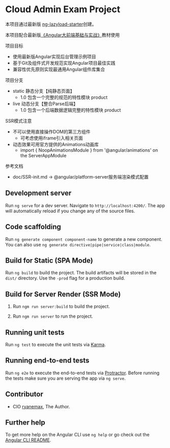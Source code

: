 # Cloud Admin Exam Project

本项目通过最新版 [ng-lazyload-starter](https://github.com/ryanemax/ng-lazyload-starter)创建。

本项目配合最新版[《Angular大前端基础与实战》](http://book-angular.mydoc.io/)教材使用


项目目标
- 使用最新版Angular实现后台管理示例项目
- 基于Git及组件式开发规范实现Angular项目最佳实践
- 兼容性优先原则实现最通用Angular组件库集合

项目分支
- static 静态分支【纯静态页面】
    - 1.0 包含一个完整的规范的特性模块 product
- live 动态分支【整合Parse后端】
    - 1.0 包含一个后端数据逻辑完整的特性模块 product

SSR模式注意
- 不可以使用直接操作DOM的第三方组件
    - 可考虑使用iframe引入相关页面
- 动态效果可用官方提供的Animations动画库
    - import { NoopAnimationsModule } from '@angular/animations' on the ServerAppModule

参考文档
- doc/SSR-init.md -> @angular/platform-server服务端渲染模式配置

## Development server

Run `ng serve` for a dev server. Navigate to `http://localhost:4200/`. The app will automatically reload if you change any of the source files.

## Code scaffolding

Run `ng generate component component-name` to generate a new component. You can also use `ng generate directive|pipe|service|class|module`.

## Build for Static (SPA Mode)

Run `ng build` to build the project. The build artifacts will be stored in the `dist/` directory. Use the `-prod` flag for a production build.

## Build for Server Render (SSR Mode)

1. Run `ngm run server:build` to build the project.

2. Run `ngm run server` to run the project.

## Running unit tests

Run `ng test` to execute the unit tests via [Karma](https://karma-runner.github.io).

## Running end-to-end tests

Run `ng e2e` to execute the end-to-end tests via [Protractor](http://www.protractortest.org/).
Before running the tests make sure you are serving the app via `ng serve`.

## Contributor
- CIO [ryanemax](https://ryanamax.github.io/), The Author.

## Further help

To get more help on the Angular CLI use `ng help` or go check out the [Angular CLI README](https://github.com/angular/angular-cli/blob/master/README.md).
